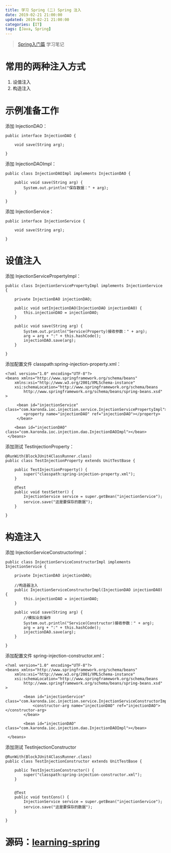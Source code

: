 ```yaml
---
title: 学习 Spring (二) Spring 注入
date: 2019-02-21 21:00:00
updated: 2019-02-21 21:00:00
categories: [IT]
tags: [Java, Spring]
---
```


> [Spring入门篇](https://www.imooc.com/learn/196) 学习笔记

# 常用的两种注入方式

1. 设值注入
1. 构造注入

# 示例准备工作

添加 InjectionDAO：

```
public interface InjectionDAO {
	
	void save(String arg);
	
}
```

添加 InjectionDAOImpl：

```
public class InjectionDAOImpl implements InjectionDAO {
	
	public void save(String arg) {
		System.out.println("保存数据：" + arg);
	}

}
```

添加 InjectionService：

```
public interface InjectionService {
	
	void save(String arg);
	
}
```

# 设值注入

添加 InjectionServicePropertyImpl：

```
public class InjectionServicePropertyImpl implements InjectionService {

	private InjectionDAO injectionDAO;
	
	public void setInjectionDAO(InjectionDAO injectionDAO) {
		this.injectionDAO = injectionDAO;
	}

	public void save(String arg) {
		System.out.println("Service(Property)接收参数：" + arg);
		arg = arg + ":" + this.hashCode();
		injectionDAO.save(arg);
	}
	
}
```

添加配置文件 classpath:spring-injection-property.xml：

```
<?xml version="1.0" encoding="UTF-8"?>
<beans xmlns="http://www.springframework.org/schema/beans"
    xmlns:xsi="http://www.w3.org/2001/XMLSchema-instance"
    xsi:schemaLocation="http://www.springframework.org/schema/beans
        http://www.springframework.org/schema/beans/spring-beans.xsd" >
        
     <bean id="injectionService" class="com.karonda.ioc.injection.service.InjectionServicePropertyImpl">
        <property name="injectionDAO" ref="injectionDAO"></property>
     </bean>

    <bean id="injectionDAO" class="com.karonda.ioc.injection.dao.InjectionDAOImpl"></bean>
 </beans>
```

添加测试 TestInjectionProperty：

```
@RunWith(BlockJUnit4ClassRunner.class)
public class TestInjectionProperty extends UnitTestBase {

	public TestInjectionProperty() {
		super("classpath:spring-injection-property.xml");
	}
	
	@Test
	public void testSetter() {
		InjectionService service = super.getBean("injectionService");
		service.save("这是要保存的数据");
	}
	
}
```

# 构造注入

添加 InjectionServiceConstructorImpl：

```
public class InjectionServiceConstructorImpl implements InjectionService {
	
	private InjectionDAO injectionDAO;
	
	//构造器注入
	public InjectionServiceConstructorImpl(InjectionDAO injectionDAO) {
		this.injectionDAO = injectionDAO;
	}

	public void save(String arg) {
		//模拟业务操作
		System.out.println("Service(Constructor)接收参数：" + arg);
		arg = arg + ":" + this.hashCode();
		injectionDAO.save(arg);
	}
	
}
```

添加配置文件 spring-injection-constructor.xml：

```
<?xml version="1.0" encoding="UTF-8"?>
<beans xmlns="http://www.springframework.org/schema/beans"
    xmlns:xsi="http://www.w3.org/2001/XMLSchema-instance"
    xsi:schemaLocation="http://www.springframework.org/schema/beans
        http://www.springframework.org/schema/beans/spring-beans.xsd" >

		<bean id="injectionService" class="com.karonda.ioc.injection.service.InjectionServiceConstructorImpl">
        	<constructor-arg name="injectionDAO" ref="injectionDAO"></constructor-arg>
        </bean>
        
        <bean id="injectionDAO" class="com.karonda.ioc.injection.dao.InjectionDAOImpl"></bean>
	
 </beans>
```

添加测试 TestInjectionConstructor

```
@RunWith(BlockJUnit4ClassRunner.class)
public class TestInjectionConstructor extends UnitTestBase {
	
	public TestInjectionConstructor() {
		super("classpath:spring-injection-constructor.xml");
	}

	
	@Test
	public void testCons() {
		InjectionService service = super.getBean("injectionService");
		service.save("这是要保存的数据");
	}
	
}
```

# 源码：[learning-spring](https://github.com/VictorBu/learning-spring)
